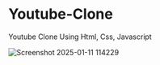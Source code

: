 # Youtube-Clone
Youtube Clone Using Html, Css, Javascript 


![Screenshot 2025-01-11 114229](https://github.com/user-attachments/assets/795fd663-de4d-44df-bc31-b27896227065)
